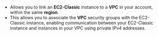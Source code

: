- Allows you to link an **EC2-Classic** instance to a **VPC** in your account, within the same **region**. 
- This allows you to associate the **VPC** security groups with the EC2-Classic instance, enabling communication between your EC2-Classic instance and instances in your VPC using private IPv4 addresses.